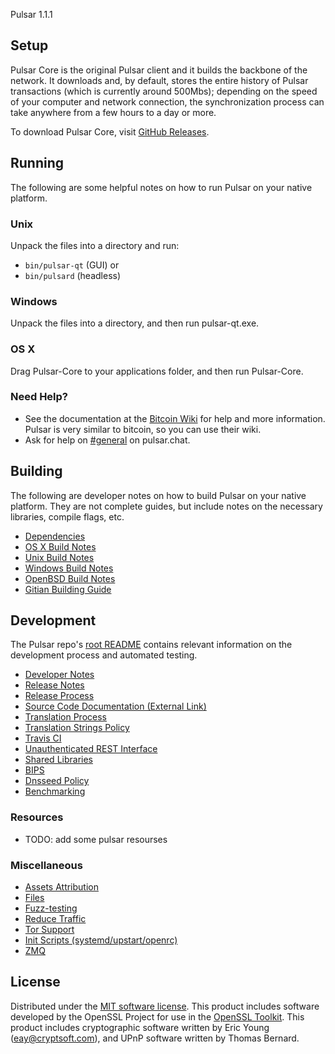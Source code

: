 Pulsar 1.1.1

Setup
---------------------
Pulsar Core is the original Pulsar client and it builds the backbone of the network. It downloads and, by default, stores the entire history of Pulsar transactions (which is currently around 500Mbs); depending on the speed of your computer and network connection, the synchronization process can take anywhere from a few hours to a day or more.

To download Pulsar Core, visit [GitHub Releases](https://github.com/PulsarCoin/Pulsar-Coin-Cryptocurrency/releases/latest).

Running
---------------------
The following are some helpful notes on how to run Pulsar on your native platform.

### Unix

Unpack the files into a directory and run:

- `bin/pulsar-qt` (GUI) or
- `bin/pulsard` (headless)

### Windows

Unpack the files into a directory, and then run pulsar-qt.exe.

### OS X

Drag Pulsar-Core to your applications folder, and then run Pulsar-Core.

### Need Help?

* See the documentation at the [Bitcoin Wiki](https://en.bitcoin.it/wiki/Main_Page)
for help and more information. Pulsar is very similar to bitcoin, so you can use their wiki.
* Ask for help on [#general](https://pulsar.chat/) on pulsar.chat.

Building
---------------------
The following are developer notes on how to build Pulsar on your native platform. They are not complete guides, but include notes on the necessary libraries, compile flags, etc.

- [Dependencies](dependencies.md)
- [OS X Build Notes](build-osx.md)
- [Unix Build Notes](build-unix.md)
- [Windows Build Notes](build-windows.md)
- [OpenBSD Build Notes](build-openbsd.md)
- [Gitian Building Guide](gitian-building.md)

Development
---------------------
The Pulsar repo's [root README](/README.md) contains relevant information on the development process and automated testing.

- [Developer Notes](developer-notes.md)
- [Release Notes](release-notes.md)
- [Release Process](release-process.md)
- [Source Code Documentation (External Link)](none-yet)
- [Translation Process](translation_process.md)
- [Translation Strings Policy](translation_strings_policy.md)
- [Travis CI](travis-ci.md)
- [Unauthenticated REST Interface](REST-interface.md)
- [Shared Libraries](shared-libraries.md)
- [BIPS](bips.md)
- [Dnsseed Policy](dnsseed-policy.md)
- [Benchmarking](benchmarking.md)

### Resources
* TODO: add some pulsar resourses

### Miscellaneous
- [Assets Attribution](assets-attribution.md)
- [Files](files.md)
- [Fuzz-testing](fuzzing.md)
- [Reduce Traffic](reduce-traffic.md)
- [Tor Support](tor.md)
- [Init Scripts (systemd/upstart/openrc)](init.md)
- [ZMQ](zmq.md)

License
---------------------
Distributed under the [MIT software license](/COPYING).
This product includes software developed by the OpenSSL Project for use in the [OpenSSL Toolkit](https://www.openssl.org/). This product includes
cryptographic software written by Eric Young ([eay@cryptsoft.com](mailto:eay@cryptsoft.com)), and UPnP software written by Thomas Bernard.
